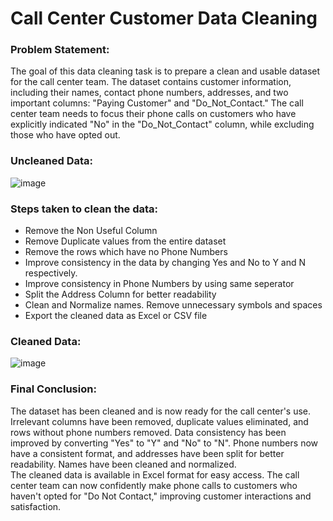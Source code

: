 # Call Center Customer Data Cleaning

### Problem Statement:
The goal of this data cleaning task is to prepare a clean and usable dataset for the call center team. The dataset contains customer information, including their names, contact phone numbers, addresses, and two important columns: "Paying Customer" and "Do_Not_Contact." The call center team needs to focus their phone calls on customers who have explicitly indicated "No" in the "Do_Not_Contact" column, while excluding those who have opted out.

### Uncleaned Data:
![image](https://github.com/Mcraze/Call-Center-Data-Cleaning/assets/84672998/6e2daebc-b40b-4d72-8500-f3738e8457df)

### Steps taken to clean the data:
- Remove the Non Useful Column
- Remove Duplicate values from the entire dataset
- Remove the rows which have no Phone Numbers
- Improve consistency in the data by changing Yes and No to Y and N respectively.
- Improve consistency in Phone Numbers by using same seperator
- Split the Address Column for better readability
- Clean and Normalize names. Remove unnecessary symbols and spaces
- Export the cleaned data as Excel or CSV file

### Cleaned Data:
![image](https://github.com/Mcraze/Call-Center-Data-Cleaning/assets/84672998/b7219974-9660-4251-9744-f2e9ab5ff4fb)

### Final Conclusion:
The dataset has been cleaned and is now ready for the call center's use. Irrelevant columns have been removed, duplicate values eliminated, and rows without phone numbers removed. Data consistency has been improved by converting "Yes" to "Y" and "No" to "N". Phone numbers now have a consistent format, and addresses have been split for better readability. Names have been cleaned and normalized. 
<br>
The cleaned data is available in Excel format for easy access. The call center team can now confidently make phone calls to customers who haven't opted for "Do Not Contact," improving customer interactions and satisfaction.
